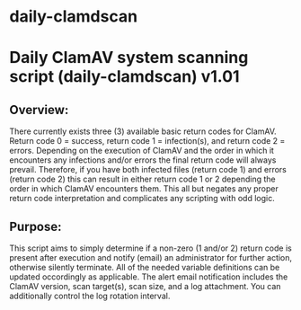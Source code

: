 # daily-clamdscan

<h1>Daily ClamAV system scanning script (daily-clamdscan) v1.01</h1>

<h2>Overview:</h2> 

There currently exists three (3) available basic return codes for ClamAV. Return code 0 = success, return code 1 = infection(s), and return code 2 = errors. Depending on the execution of ClamAV and the order in which it encounters any infections and/or errors the final return code will always prevail. Therefore, if you have both infected files (return code 1) and errors (return code 2) this can result in either return code 1 or 2 depending the order in which ClamAV encounters them. This all but negates any proper return code interpretation and complicates any scripting with odd logic.

<h2>Purpose:</h2> 

This script aims to simply determine if a non-zero (1 and/or 2) return code is present after execution and notify (email) an administrator for further action, otherwise silently terminate. All of the needed variable definitions can be updated occordingly as applicable. The alert email notification includes the ClamAV version, scan target(s), scan size, and a log attachment. You can additionally control the log rotation interval.
